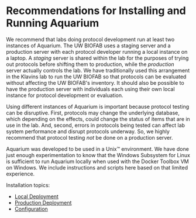 # Recommendations for Installing and Running Aquarium

We recommend that labs doing protocol development run at least two instances of Aquarium.
The UW BIOFAB uses a staging server and a production server with each protocol developer running a local instance on a laptop.
A _staging_ server is shared within the lab for the purposes of trying out protocols before shifting them to production, while the _production_ server actually controls the lab.
We have traditionally used this arrangement in the Klavins lab to run the UW BIOFAB so that protocols can be evaluated without affecting the UW BIOFAB's inventory.
It should also be possible to have the production server with individuals each using their own local instance for protocol development or evaluation.

Using different instances of Aquarium is important because protocol testing can be disruptive.
First, protocols may change the underlying database, which depending on the effects, could change the status of items that are in use in the lab.
And, second, errors in protocols being tested can affect lab system performance and disrupt protocols underway.
So, we highly recommend that protocol testing _not_ be done on a production server.

Aquarium was developed to be used in a Unix&trade; environment.
We have done just enough experimentation to know that the Windows Subsystem for Linux is sufficient to run Aquarium locally when used with the Docker Toolbox VM on Windows.
We include instructions and scripts here based on that limited experience.

Installation topics:
- [Local Deployment](http://klavinslab.org/aquarium-local/)
- <a href="#" onclick="select('Getting Started','Production Deployment')">
    Production Deployment
  </a>
- <a href="#" onclick="select('Getting Started','Configuration')">
    Configuration
  </a>

